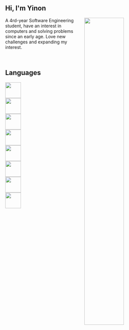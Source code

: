 ## Hi, I'm Yinon

<img src="https://camo.githubusercontent.com/b40aa6e0a49e00065a11b3773f9f4d7098be2fed4da538a0a32abb74992a7869/68747470733a2f2f726973686176616e616e642e6769746875622e696f2f7374617469632f696d616765732f6772656574696e67732e676966" align="right" width="50%">

A 4rd-year Software Engineering student, have an interest in computers and solving problems since an early age.
Love new challenges and expanding my interest.

<br />

## Languages
<code><img src="https://cdn.jsdelivr.net/gh/devicons/devicon/icons/python/python-original-wordmark.svg" height="50" />
<img src="https://cdn.jsdelivr.net/gh/devicons/devicon/icons/c/c-original.svg" height="50" />
<img src="https://cdn.jsdelivr.net/gh/devicons/devicon/icons/cplusplus/cplusplus-original.svg" height="50" />
<img src="https://cdn.jsdelivr.net/gh/devicons/devicon/icons/java/java-original-wordmark.svg" height="50" />
<img src="https://cdn.jsdelivr.net/gh/devicons/devicon/icons/javascript/javascript-original.svg" height="50" />
<img src="https://cdn.jsdelivr.net/gh/devicons/devicon/icons/react/react-original-wordmark.svg" height="50" />
<img src="https://cdn.jsdelivr.net/gh/devicons/devicon/icons/mongodb/mongodb-original-wordmark.svg" height="50" />
<img src="https://cdn.jsdelivr.net/gh/devicons/devicon/icons/nodejs/nodejs-original-wordmark.svg" height="50" />
</code>

